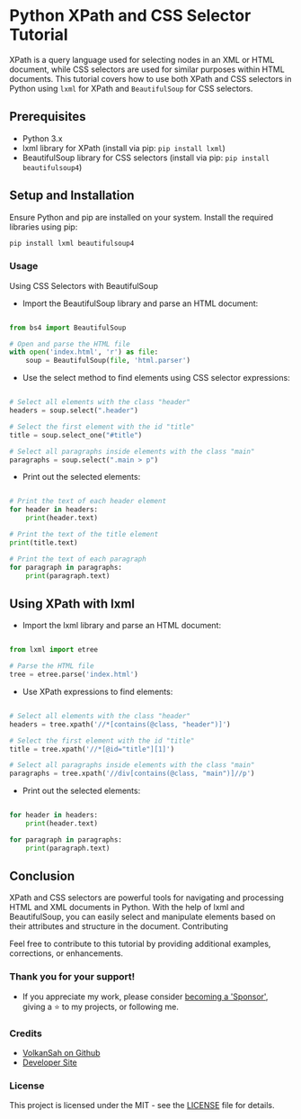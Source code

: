 # Python XPath and CSS Selector Tutorial

XPath is a query language used for selecting nodes in an XML or HTML document, while CSS selectors are used for similar purposes within HTML documents. This tutorial covers how to use both XPath and CSS selectors in Python using `lxml` for XPath and `BeautifulSoup` for CSS selectors.

## Prerequisites
- Python 3.x
- lxml library for XPath (install via pip: `pip install lxml`)
- BeautifulSoup library for CSS selectors (install via pip: `pip install beautifulsoup4`)

## Setup and Installation
Ensure Python and pip are installed on your system. Install the required libraries using pip:

```python
pip install lxml beautifulsoup4
```
### Usage
Using CSS Selectors with BeautifulSoup

- Import the BeautifulSoup library and parse an HTML document:

```python

from bs4 import BeautifulSoup

# Open and parse the HTML file
with open('index.html', 'r') as file:
    soup = BeautifulSoup(file, 'html.parser')
```
- Use the select method to find elements using CSS selector expressions:

```python

# Select all elements with the class "header"
headers = soup.select(".header")

# Select the first element with the id "title"
title = soup.select_one("#title")

# Select all paragraphs inside elements with the class "main"
paragraphs = soup.select(".main > p")
```
- Print out the selected elements:

```python

# Print the text of each header element
for header in headers:
    print(header.text)

# Print the text of the title element
print(title.text)

# Print the text of each paragraph
for paragraph in paragraphs:
    print(paragraph.text)
```
## Using XPath with lxml

- Import the lxml library and parse an HTML document:

```python

from lxml import etree

# Parse the HTML file
tree = etree.parse('index.html')
```
- Use XPath expressions to find elements:

```python

# Select all elements with the class "header"
headers = tree.xpath('//*[contains(@class, "header")]')

# Select the first element with the id "title"
title = tree.xpath('//*[@id="title"][1]')

# Select all paragraphs inside elements with the class "main"
paragraphs = tree.xpath('//div[contains(@class, "main")]//p')
```
- Print out the selected elements:

```python

for header in headers:
    print(header.text)

for paragraph in paragraphs:
    print(paragraph.text)
```
## Conclusion

XPath and CSS selectors are powerful tools for navigating and processing HTML and XML documents in Python. With the help of lxml and BeautifulSoup, you can easily select and manipulate elements based on their attributes and structure in the document.
Contributing

Feel free to contribute to this tutorial by providing additional examples, corrections, or enhancements.


### Thank you for your support!
- If you appreciate my work, please consider [becoming a 'Sponsor'](https://github.com/sponsors/volkansah), giving a :star: to my projects, or following me. 
### Credits
- [VolkanSah on Github](https://github.com/volkansah)
- [Developer Site](https://volkansah.github.io)

### License
This project is licensed under the MIT - see the [LICENSE](LICENSE) file for details.
